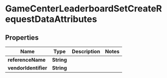 

# GameCenterLeaderboardSetCreateRequestDataAttributes


## Properties

| Name | Type | Description | Notes |
|------------ | ------------- | ------------- | -------------|
|**referenceName** | **String** |  |  |
|**vendorIdentifier** | **String** |  |  |



